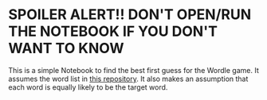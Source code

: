 # SPOILER ALERT!! DON'T OPEN/RUN THE NOTEBOOK IF YOU DON'T WANT TO KNOW

This is a simple Notebook to find the best first guess for the Wordle game. It assumes the word list in [this repository](https://github.com/dwyl/english-words). It also makes an assumption that each word is equally likely to be the target word.
